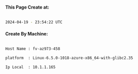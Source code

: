 
   
#### This Page Create at:

```bash

2024-04-19 - 23:54:22 UTC

```

#### Create By Machine:

```bash

Host Name : fv-az973-458

platform  : Linux-6.5.0-1018-azure-x86_64-with-glibc2.35

Ip Local  : 10.1.1.165

```

